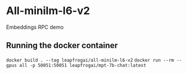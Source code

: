 # All-minilm-l6-v2

Embeddings RPC demo

## Running the docker container

`docker build . --tag leapfrogai/all-minilm-l6-v2`
`docker run --rm --gpus all -p 50051:50051 leapfrogai/mpt-7b-chat:latest`
